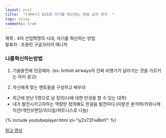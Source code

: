 ```yaml
---
layout: post
title:  "[세바시] 831회 자기를 혁신하는 방법 요약 정리  "
tags: essay
comments: true
---
```



제목 : 4차 산업혁명의 시대, 자기를 혁신하는 방법  
발표자 : 조용민 구글코리아 매니저  

### **나를혁신하는방법**  

1. 기술발전에 민감해라. (ex. british airways의 진짜 비행기가 날라가는 것을 가르키는 아이 광고)  
  
2. 자신에게 맞는 멘토들을 구성하고 배우라
- 최근에 만난 5명으로 날 정의(나에 대한 반성을 할 수 있는 대목)
- 내가 발전시키고자하는 역량만 정의해도 한걸음 발전이다.(이분은 분석력/커뮤니케이션/개인브랜딩/리더쉽/피트니스로 나눔)


{% include youtubeplayer.html id="lyZx72FwBmY" %}

[참고 영상](https://www.youtube.com/watch?v=lyZx72FwBmY)




